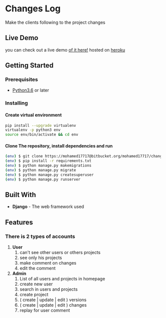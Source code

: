 # Changes Log

Make the clients following to the project changes

## Live Demo

you can check out a live demo [of it here!](https://h-changeslog-5qt8mm16v6.herokuapp.com/) hosted on [heroku](https://heroku.com)

## Getting Started

### Prerequisites

- [Python3.6](https://www.python.org/downloads/) or later

### Installing

#### Create virtual environment

``` bash
pip install --upgrade virtualenv
virtualenv -p python3 env
source env/bin/activate && cd env
```

#### Clone The repository, install dependencies and run

``` bash
(env) $ git clone https://mohamed17717@bitbucket.org/mohamed17717/changes-log.git src && cd src
(env) $ pip install -r requirements.txt
(env) $ python manage.py makemigrations
(env) $ python manage.py migrate
(env) $ python manage.py createsuperuser
(env) $ python manage.py runserver
```

## Built With

- **Django** -  The web framework used

## Features

### There is 2 types of accounts

1. **User**
      1. can't see other users or others projects
      2. see only his projects
      3. make comment on changes
      4. edit the comment
2. **Admin**
      1. List of all users and projects in homepage
      2. create new user
      3. search in users and projects
      4. create project
      5. ( create | update | edit ) versions
      6. ( create | update | edit ) changes
      7. replay for user comment
